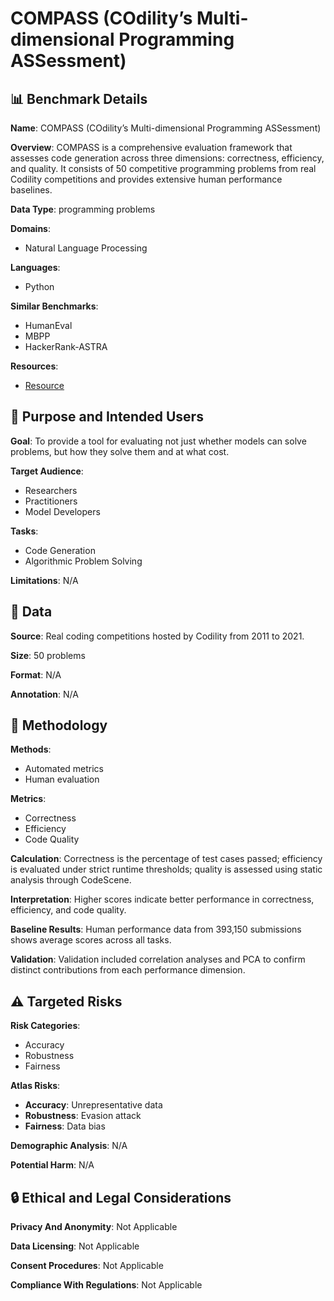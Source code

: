 # COMPASS (COdility’s Multi-dimensional Programming ASSessment)

## 📊 Benchmark Details

**Name**: COMPASS (COdility’s Multi-dimensional Programming ASSessment)

**Overview**: COMPASS is a comprehensive evaluation framework that assesses code generation across three dimensions: correctness, efficiency, and quality. It consists of 50 competitive programming problems from real Codility competitions and provides extensive human performance baselines.

**Data Type**: programming problems

**Domains**:
- Natural Language Processing

**Languages**:
- Python

**Similar Benchmarks**:
- HumanEval
- MBPP
- HackerRank-ASTRA

**Resources**:
- [Resource](https://arxiv.org/abs/2508.13757)

## 🎯 Purpose and Intended Users

**Goal**: To provide a tool for evaluating not just whether models can solve problems, but how they solve them and at what cost.

**Target Audience**:
- Researchers
- Practitioners
- Model Developers

**Tasks**:
- Code Generation
- Algorithmic Problem Solving

**Limitations**: N/A

## 💾 Data

**Source**: Real coding competitions hosted by Codility from 2011 to 2021.

**Size**: 50 problems

**Format**: N/A

**Annotation**: N/A

## 🔬 Methodology

**Methods**:
- Automated metrics
- Human evaluation

**Metrics**:
- Correctness
- Efficiency
- Code Quality

**Calculation**: Correctness is the percentage of test cases passed; efficiency is evaluated under strict runtime thresholds; quality is assessed using static analysis through CodeScene.

**Interpretation**: Higher scores indicate better performance in correctness, efficiency, and code quality.

**Baseline Results**: Human performance data from 393,150 submissions shows average scores across all tasks.

**Validation**: Validation included correlation analyses and PCA to confirm distinct contributions from each performance dimension.

## ⚠️ Targeted Risks

**Risk Categories**:
- Accuracy
- Robustness
- Fairness

**Atlas Risks**:
- **Accuracy**: Unrepresentative data
- **Robustness**: Evasion attack
- **Fairness**: Data bias

**Demographic Analysis**: N/A

**Potential Harm**: N/A

## 🔒 Ethical and Legal Considerations

**Privacy And Anonymity**: Not Applicable

**Data Licensing**: Not Applicable

**Consent Procedures**: Not Applicable

**Compliance With Regulations**: Not Applicable
